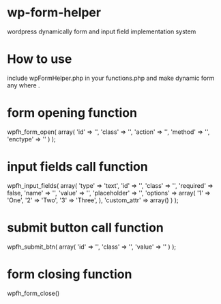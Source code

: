 # wp-form-helper
wordpress dynamically form and input field implementation system

# How to use 
include wpFormHelper.php in your functions.php and make dynamic form any where .
# form opening function 
wpfh_form_open(
  array(
  		'id' 	 => '',
  		'class'	 => '',
  		'action' => '',
  		'method' => '',
  		'enctype' => ''
  	)
);

# input fields call function 
wpfh_input_fields(
  array(
  		'type' 			=> 'text',
  		'id' 			=> '',
  		'class' 		=> '',
  		'required' 		=> false,
  		'name' 			=> '',
  		'value' 		=> '',
  		'placeholder' 	=> '',
  		'options' 		=> array(
  		  '1' => 'One',
  		  '2' => 'Two',
  		  '3' => 'Three',
  		),
  		'custom_attr'	=> array()
  	)
);

# submit button call function
wpfh_submit_btn(
  array(
  		'id' 	 => '',
  		'class'	 => '',
  		'value'  => ''
  	)
);

# form closing function 
wpfh_form_close()


